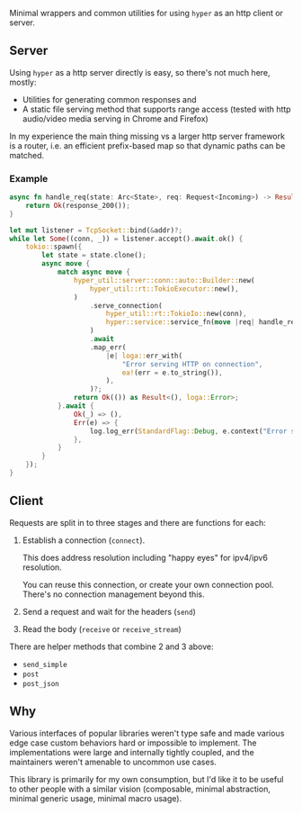 Minimal wrappers and common utilities for using `hyper` as an http client or server.

## Server

Using `hyper` as a http server directly is easy, so there's not much here, mostly:

- Utilities for generating common responses and
- A static file serving method that supports range access (tested with http audio/video media serving in Chrome and Firefox)

In my experience the main thing missing vs a larger http server framework is a router, i.e. an efficient prefix-based map so that dynamic paths can be matched.

### Example

```rust
async fn handle_req(state: Arc<State>, req: Request<Incoming>) -> Result<Response<Body>, Infallible> {
    return Ok(response_200());
}

let mut listener = TcpSocket::bind(&addr)?;
while let Some((conn, _)) = listener.accept().await.ok() {
    tokio::spawn({
        let state = state.clone();
        async move {
            match async move {
                hyper_util::server::conn::auto::Builder::new(
                    hyper_util::rt::TokioExecutor::new(),
                )
                    .serve_connection(
                        hyper_util::rt::TokioIo::new(conn),
                        hyper::service::service_fn(move |req| handle_req(state, req)),
                    )
                    .await
                    .map_err(
                        |e| loga::err_with(
                            "Error serving HTTP on connection",
                            ea!(err = e.to_string()),
                        ),
                    )?;
                return Ok(()) as Result<(), loga::Error>;
            }.await {
                Ok(_) => (),
                Err(e) => {
                    log.log_err(StandardFlag::Debug, e.context("Error serving connection"));
                },
            }
        }
    });
}
```

## Client

Requests are split in to three stages and there are functions for each:

1. Establish a connection (`connect`).

   This does address resolution including "happy eyes" for ipv4/ipv6 resolution.

   You can reuse this connection, or create your own connection pool. There's no connection management beyond this.

2. Send a request and wait for the headers (`send`)
3. Read the body (`receive` or `receive_stream`)

There are helper methods that combine 2 and 3 above:

- `send_simple`
- `post`
- `post_json`

## Why

Various interfaces of popular libraries weren't type safe and made various edge case custom behaviors hard or impossible to implement. The implementations were large and internally tightly coupled, and the maintainers weren't amenable to uncommon use cases.

This library is primarily for my own consumption, but I'd like it to be useful to other people with a similar vision (composable, minimal abstraction, minimal generic usage, minimal macro usage).
